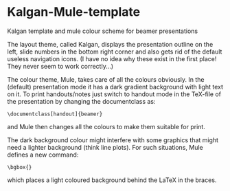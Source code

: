 Kalgan-Mule-template
====================

Kalgan template and mule colour scheme for beamer presentations

The layout theme, called Kalgan, displays the presentation outline on the left, slide numbers in the bottom right corner and also gets rid of the default useless navigation icons. (I have no idea why these exist in the first place! They never seem to work correctly...)

The colour theme, Mule, takes care of all the colours obviously. In the (default) presentation mode it has a dark gradient background with light text on it. To print handouts/notes just switch to handout mode in the TeX-file of the presentation by changing the documentclass as: 

	\documentclass[handout]{beamer}

and Mule then changes all the colours to make them suitable for print.

The dark background colour might interfere with some graphics that might need a lighter background (think line plots). For such situations, Mule defines a new command:

	\bgbox{}

which places a light coloured background behind the LaTeX in the braces.
